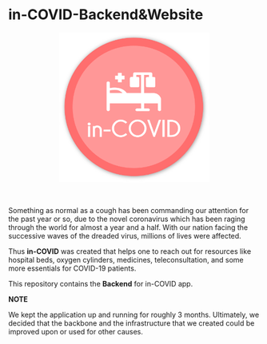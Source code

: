# in-COVID-Backend&Website
<p align="center">
    <img src="/src/logoFULL.png" width="300" title="logo">
</p>
<br>

Something as normal as a cough has been commanding our attention for the past year or so, due to the novel coronavirus which has been raging through the world for almost a year and a half. With our nation facing the successive waves of the dreaded virus, millions of lives were affected.

Thus **in-COVID** was created that helps one to reach out for resources like hospital beds, oxygen cylinders, medicines, teleconsultation, and some more essentials for COVID-19 patients.


This repository contains the **Backend** for in-COVID app.

**NOTE**

We kept the application up and running for roughly 3 months. Ultimately, we decided that the backbone and the infrastructure that we created could be improved upon or used for other causes. 

